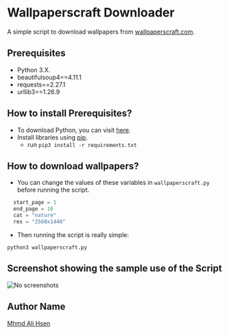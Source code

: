 # Wallpaperscraft Downloader
 A simple script to download wallpapers from [wallpaperscraft.com](https://wallpaperscraft.com).

## Prerequisites
- Python 3.X.
- beautifulsoup4==4.11.1
- requests==2.27.1
- urllib3==1.26.9

## How to install Prerequisites?
- To download Python, you can visit [here](https://www.python.org/downloads/).
- Install libraries using [pip](https://pip.pypa.io/en/stable/).
  - run `pip3 install -r requirements.txt`


## How to download wallpapers?
- You can change the values of these variables in `wallpaperscraft.py` before running the script.
```py
  start_page = 1
  end_page = 10
  cat = "nature"
  res = "2560x1440"
```

- Then running the script is really simple:
```
python3 wallpaperscraft.py
```

## Screenshot showing the sample use of the Script
![No screenshots]()  

## Author Name
[Mhmd Ali Hsen](https://github.com/mhmdali102)
